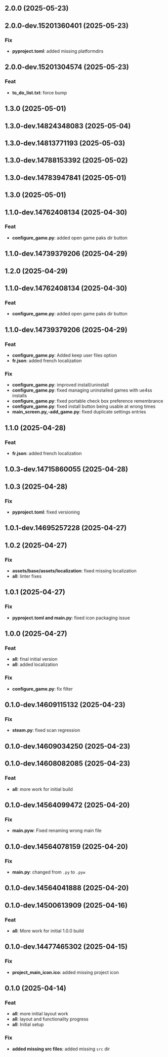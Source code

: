 ## 2.0.0 (2025-05-23)

## 2.0.0-dev.15201360401 (2025-05-23)

### Fix

- **pyproject.toml**: added missing platformdirs

## 2.0.0-dev.15201304574 (2025-05-23)

### Feat

- **to_do_list.txt**: force bump

## 1.3.0 (2025-05-01)

## 1.3.0-dev.14824348083 (2025-05-04)

## 1.3.0-dev.14813771193 (2025-05-03)

## 1.3.0-dev.14788153392 (2025-05-02)

## 1.3.0-dev.14783947841 (2025-05-01)

## 1.3.0 (2025-05-01)

## 1.1.0-dev.14762408134 (2025-04-30)

### Feat

- **configure_game.py**: added open game paks dir button

## 1.1.0-dev.14739379206 (2025-04-29)

## 1.2.0 (2025-04-29)

## 1.1.0-dev.14762408134 (2025-04-30)

### Feat

- **configure_game.py**: added open game paks dir button

## 1.1.0-dev.14739379206 (2025-04-29)

### Feat

- **configure_game.py**: Added keep user files option
- **fr.json**: added french localization

### Fix

- **configure_game.py**: improved install/uninstall
- **configure_game.py**: fixed managing uninstalled games with ue4ss installs
- **configure_game.py**: fixed portable check box preference remembrance
- **configure_game.py**: fixed install button being usable at wrong times
- **main_screen.py,-add_game.py**: fixed duplicate settings entries

## 1.1.0 (2025-04-28)

### Feat

- **fr.json**: added french localization

## 1.0.3-dev.14715860055 (2025-04-28)

## 1.0.3 (2025-04-28)
### Fix
- **pyproject.toml**: fixed versioning

## 1.0.1-dev.14695257228 (2025-04-27)

## 1.0.2 (2025-04-27)
### Fix
- **assets/base/assets/localization**: fixed missing localization
- **all**: linter fixes

## 1.0.1 (2025-04-27)
### Fix
- **pyproject.toml and main.py**: fixed icon packaging issue

## 1.0.0 (2025-04-27)
### Feat
- **all**: final initial version
- **all**: added localization
### Fix
- **configure_game.py**: fix filter

## 0.1.0-dev.14609115132 (2025-04-23)
### Fix
- **steam.py**: fixed scan regression

## 0.1.0-dev.14609034250 (2025-04-23)

## 0.1.0-dev.14608082085 (2025-04-23)
### Feat
- **all**: more work for initial build

## 0.1.0-dev.14564099472 (2025-04-20)
### Fix
- **main.pyw**: Fixed renaming wrong main file

## 0.1.0-dev.14564078159 (2025-04-20)
### Fix
- **main.py**: changed from `.py` to `.pyw`

## 0.1.0-dev.14564041888 (2025-04-20)

## 0.1.0-dev.14500613909 (2025-04-16)
### Feat
- **all**: More work for initial 1.0.0 build

## 0.1.0-dev.14477465302 (2025-04-15)
### Fix
- **project_main_icon.ico**: added missing project icon

## 0.1.0 (2025-04-14)
### Feat
- **all**: more initial layout work
- **all**: layout and functionality progress
- **all**: Initial setup
### Fix
- **added missing src files**: added missing `src` dir
